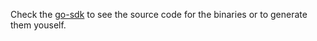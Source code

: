 Check the [go-sdk](https://github.com/elliottech/lighter-go) to see the source code for the binaries or to generate them youself.